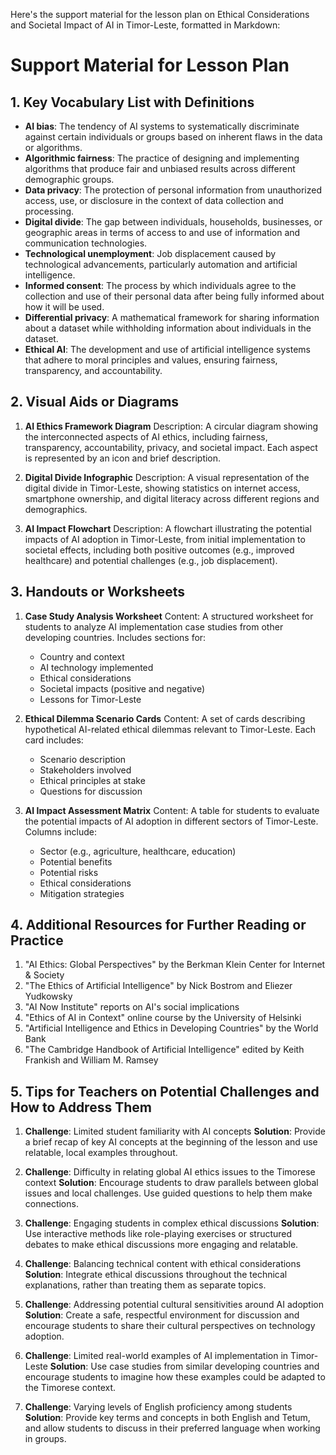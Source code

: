 Here's the support material for the lesson plan on Ethical Considerations and Societal Impact of AI in Timor-Leste, formatted in Markdown:

# Support Material for Lesson Plan

## 1. Key Vocabulary List with Definitions

- **AI bias**: The tendency of AI systems to systematically discriminate against certain individuals or groups based on inherent flaws in the data or algorithms.
- **Algorithmic fairness**: The practice of designing and implementing algorithms that produce fair and unbiased results across different demographic groups.
- **Data privacy**: The protection of personal information from unauthorized access, use, or disclosure in the context of data collection and processing.
- **Digital divide**: The gap between individuals, households, businesses, or geographic areas in terms of access to and use of information and communication technologies.
- **Technological unemployment**: Job displacement caused by technological advancements, particularly automation and artificial intelligence.
- **Informed consent**: The process by which individuals agree to the collection and use of their personal data after being fully informed about how it will be used.
- **Differential privacy**: A mathematical framework for sharing information about a dataset while withholding information about individuals in the dataset.
- **Ethical AI**: The development and use of artificial intelligence systems that adhere to moral principles and values, ensuring fairness, transparency, and accountability.

## 2. Visual Aids or Diagrams

1. **AI Ethics Framework Diagram**
   Description: A circular diagram showing the interconnected aspects of AI ethics, including fairness, transparency, accountability, privacy, and societal impact. Each aspect is represented by an icon and brief description.

2. **Digital Divide Infographic**
   Description: A visual representation of the digital divide in Timor-Leste, showing statistics on internet access, smartphone ownership, and digital literacy across different regions and demographics.

3. **AI Impact Flowchart**
   Description: A flowchart illustrating the potential impacts of AI adoption in Timor-Leste, from initial implementation to societal effects, including both positive outcomes (e.g., improved healthcare) and potential challenges (e.g., job displacement).

## 3. Handouts or Worksheets

1. **Case Study Analysis Worksheet**
   Content: A structured worksheet for students to analyze AI implementation case studies from other developing countries. Includes sections for:
   - Country and context
   - AI technology implemented
   - Ethical considerations
   - Societal impacts (positive and negative)
   - Lessons for Timor-Leste

2. **Ethical Dilemma Scenario Cards**
   Content: A set of cards describing hypothetical AI-related ethical dilemmas relevant to Timor-Leste. Each card includes:
   - Scenario description
   - Stakeholders involved
   - Ethical principles at stake
   - Questions for discussion

3. **AI Impact Assessment Matrix**
   Content: A table for students to evaluate the potential impacts of AI adoption in different sectors of Timor-Leste. Columns include:
   - Sector (e.g., agriculture, healthcare, education)
   - Potential benefits
   - Potential risks
   - Ethical considerations
   - Mitigation strategies

## 4. Additional Resources for Further Reading or Practice

1. "AI Ethics: Global Perspectives" by the Berkman Klein Center for Internet & Society
2. "The Ethics of Artificial Intelligence" by Nick Bostrom and Eliezer Yudkowsky
3. "AI Now Institute" reports on AI's social implications
4. "Ethics of AI in Context" online course by the University of Helsinki
5. "Artificial Intelligence and Ethics in Developing Countries" by the World Bank
6. "The Cambridge Handbook of Artificial Intelligence" edited by Keith Frankish and William M. Ramsey

## 5. Tips for Teachers on Potential Challenges and How to Address Them

1. **Challenge**: Limited student familiarity with AI concepts
   **Solution**: Provide a brief recap of key AI concepts at the beginning of the lesson and use relatable, local examples throughout.

2. **Challenge**: Difficulty in relating global AI ethics issues to the Timorese context
   **Solution**: Encourage students to draw parallels between global issues and local challenges. Use guided questions to help them make connections.

3. **Challenge**: Engaging students in complex ethical discussions
   **Solution**: Use interactive methods like role-playing exercises or structured debates to make ethical discussions more engaging and relatable.

4. **Challenge**: Balancing technical content with ethical considerations
   **Solution**: Integrate ethical discussions throughout the technical explanations, rather than treating them as separate topics.

5. **Challenge**: Addressing potential cultural sensitivities around AI adoption
   **Solution**: Create a safe, respectful environment for discussion and encourage students to share their cultural perspectives on technology adoption.

6. **Challenge**: Limited real-world examples of AI implementation in Timor-Leste
   **Solution**: Use case studies from similar developing countries and encourage students to imagine how these examples could be adapted to the Timorese context.

7. **Challenge**: Varying levels of English proficiency among students
   **Solution**: Provide key terms and concepts in both English and Tetum, and allow students to discuss in their preferred language when working in groups.